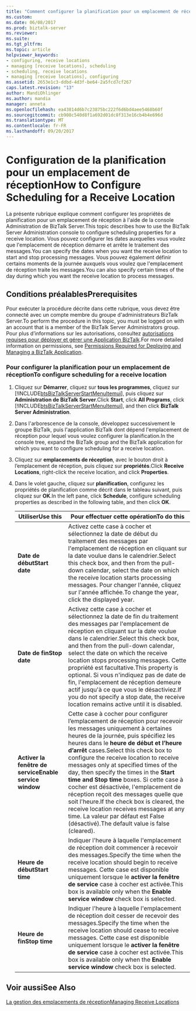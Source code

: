 ```yaml
---
title: "Comment configurer la planification pour un emplacement de réception | Documents Microsoft"
ms.custom: 
ms.date: 06/08/2017
ms.prod: biztalk-server
ms.reviewer: 
ms.suite: 
ms.tgt_pltfrm: 
ms.topic: article
helpviewer_keywords:
- configuring, receive locations
- managing [receive locations], scheduling
- scheduling, receive locations
- managing [receive locations], configuring
ms.assetid: 2653e1c3-ddbd-4d3f-be64-2a5fcd7cf267
caps.latest.revision: "13"
author: MandiOhlinger
ms.author: mandia
manager: anneta
ms.openlocfilehash: ea43814d6b7c23875bc222f6d6bd4aee5468b60f
ms.sourcegitcommit: cb908c540d8f1a692d01dc8f313e16cb4b4e696d
ms.translationtype: MT
ms.contentlocale: fr-FR
ms.lasthandoff: 09/20/2017
---
```

# <a name="how-to-configure-scheduling-for-a-receive-location"></a><span data-ttu-id="4eb0e-102">Configuration de la planification pour un emplacement de réception</span><span class="sxs-lookup"><span data-stu-id="4eb0e-102">How to Configure Scheduling for a Receive Location</span></span>
<span data-ttu-id="4eb0e-103">La présente rubrique explique comment configurer les propriétés de planification pour un emplacement de réception à l'aide de la console Administration de BizTalk Server.</span><span class="sxs-lookup"><span data-stu-id="4eb0e-103">This topic describes how to use the BizTalk Server Administration console to configure scheduling properties for a receive location.</span></span> <span data-ttu-id="4eb0e-104">Vous pouvez configurer les dates auxquelles vous voulez que l'emplacement de réception démarre et arrête le traitement des messages.</span><span class="sxs-lookup"><span data-stu-id="4eb0e-104">You can specify the dates when you want the receive location to start and stop processing messages.</span></span> <span data-ttu-id="4eb0e-105">Vous pouvez également définir certains moments de la journée auxquels vous voulez que l'emplacement de réception traite les messages.</span><span class="sxs-lookup"><span data-stu-id="4eb0e-105">You can also specify certain times of the day during which you want the receive location to process messages.</span></span>  
  
## <a name="prerequisites"></a><span data-ttu-id="4eb0e-106">Conditions préalables</span><span class="sxs-lookup"><span data-stu-id="4eb0e-106">Prerequisites</span></span>  
 <span data-ttu-id="4eb0e-107">Pour exécuter la procédure décrite dans cette rubrique, vous devez être connecté avec un compte membre du groupe d'administrateurs BizTalk Server.</span><span class="sxs-lookup"><span data-stu-id="4eb0e-107">To perform the procedure in this topic, you must be logged on with an account that is a member of the BizTalk Server Administrators group.</span></span> <span data-ttu-id="4eb0e-108">Pour plus d’informations sur les autorisations, consultez [autorisations requises pour déployer et gérer une Application BizTalk](../core/permissions-required-for-deploying-and-managing-a-biztalk-application.md).</span><span class="sxs-lookup"><span data-stu-id="4eb0e-108">For more detailed information on permissions, see [Permissions Required for Deploying and Managing a BizTalk Application](../core/permissions-required-for-deploying-and-managing-a-biztalk-application.md).</span></span>  
  
### <a name="to-configure-scheduling-for-a-receive-location"></a><span data-ttu-id="4eb0e-109">Pour configurer la planification pour un emplacement de réception</span><span class="sxs-lookup"><span data-stu-id="4eb0e-109">To configure scheduling for a receive location</span></span>  
  
1.  <span data-ttu-id="4eb0e-110">Cliquez sur **Démarrer**, cliquez sur **tous les programmes**, cliquez sur [!INCLUDE[btsBizTalkServerStartMenuItemui](../includes/btsbiztalkserverstartmenuitemui-md.md)], puis cliquez sur **Administration de BizTalk Server**.</span><span class="sxs-lookup"><span data-stu-id="4eb0e-110">Click **Start**, click **All Programs**, click [!INCLUDE[btsBizTalkServerStartMenuItemui](../includes/btsbiztalkserverstartmenuitemui-md.md)], and then click **BizTalk Server Administration**.</span></span>  
  
2.  <span data-ttu-id="4eb0e-111">Dans l'arborescence de la console, développez successivement le groupe BizTalk, puis l'application BizTalk dont dépend l'emplacement de réception pour lequel vous voulez configurer la planification.</span><span class="sxs-lookup"><span data-stu-id="4eb0e-111">In the console tree, expand the BizTalk group and the BizTalk application for which you want to configure scheduling for a receive location.</span></span>  
  
3.  <span data-ttu-id="4eb0e-112">Cliquez sur **emplacements de réception**, avec le bouton droit à l’emplacement de réception, puis cliquez sur **propriétés**.</span><span class="sxs-lookup"><span data-stu-id="4eb0e-112">Click **Receive Locations**, right-click the receive location, and click **Properties**.</span></span>  
  
4.  <span data-ttu-id="4eb0e-113">Dans le volet gauche, cliquez sur **planification**, configurez les propriétés de planification comme décrit dans le tableau suivant, puis cliquez sur **OK**.</span><span class="sxs-lookup"><span data-stu-id="4eb0e-113">In the left pane, click **Schedule**, configure scheduling properties as described in the following table, and then click **OK**.</span></span>  
  
    |<span data-ttu-id="4eb0e-114">Utiliser</span><span class="sxs-lookup"><span data-stu-id="4eb0e-114">Use this</span></span>|<span data-ttu-id="4eb0e-115">Pour effectuer cette opération</span><span class="sxs-lookup"><span data-stu-id="4eb0e-115">To do this</span></span>|  
    |--------------|----------------|  
    |<span data-ttu-id="4eb0e-116">**Date de début**</span><span class="sxs-lookup"><span data-stu-id="4eb0e-116">**Start date**</span></span>|<span data-ttu-id="4eb0e-117">Activez cette case à cocher et sélectionnez la date de début du traitement des messages par l'emplacement de réception en cliquant sur la date voulue dans le calendrier.</span><span class="sxs-lookup"><span data-stu-id="4eb0e-117">Select this check box, and then from the pull-down calendar, select the date on which the receive location starts processing messages.</span></span> <span data-ttu-id="4eb0e-118">Pour changer l'année, cliquez sur l'année affichée.</span><span class="sxs-lookup"><span data-stu-id="4eb0e-118">To change the year, click the displayed year.</span></span>|  
    |<span data-ttu-id="4eb0e-119">**Date de fin**</span><span class="sxs-lookup"><span data-stu-id="4eb0e-119">**Stop date**</span></span>|<span data-ttu-id="4eb0e-120">Activez cette case à cocher et sélectionnez la date de fin du traitement des messages par l'emplacement de réception en cliquant sur la date voulue dans le calendrier.</span><span class="sxs-lookup"><span data-stu-id="4eb0e-120">Select this check box, and then from the pull-down calendar, select the date on which the receive location stops processing messages.</span></span> <span data-ttu-id="4eb0e-121">Cette propriété est facultative.</span><span class="sxs-lookup"><span data-stu-id="4eb0e-121">This property is optional.</span></span> <span data-ttu-id="4eb0e-122">Si vous n'indiquez pas de date de fin, l'emplacement de réception demeure actif jusqu'à ce que vous le désactiviez.</span><span class="sxs-lookup"><span data-stu-id="4eb0e-122">If you do not specify a stop date, the receive location remains active until it is disabled.</span></span>|  
    |<span data-ttu-id="4eb0e-123">**Activer la fenêtre de service**</span><span class="sxs-lookup"><span data-stu-id="4eb0e-123">**Enable service window**</span></span>|<span data-ttu-id="4eb0e-124">Cette case à cocher pour configurer l’emplacement de réception pour recevoir les messages uniquement à certaines heures de la journée, puis spécifiez les heures dans le **heure de début et l’heure d’arrêt** cases.</span><span class="sxs-lookup"><span data-stu-id="4eb0e-124">Select this check box to configure the receive location to receive messages only at specified times of the day, then specify the times in the **Start time and Stop time** boxes.</span></span> <span data-ttu-id="4eb0e-125">Si cette case à cocher est désactivée, l'emplacement de réception reçoit des messages quelle que soit l'heure.</span><span class="sxs-lookup"><span data-stu-id="4eb0e-125">If the check box is cleared, the receive location receives messages at any time.</span></span> <span data-ttu-id="4eb0e-126">La valeur par défaut est False (désactivé).</span><span class="sxs-lookup"><span data-stu-id="4eb0e-126">The default value is false (cleared).</span></span>|  
    |<span data-ttu-id="4eb0e-127">**Heure de début**</span><span class="sxs-lookup"><span data-stu-id="4eb0e-127">**Start time**</span></span>|<span data-ttu-id="4eb0e-128">Indiquer l'heure à laquelle l'emplacement de réception doit commencer à recevoir des messages.</span><span class="sxs-lookup"><span data-stu-id="4eb0e-128">Specify the time when the receive location should begin to receive messages.</span></span> <span data-ttu-id="4eb0e-129">Cette case est disponible uniquement lorsque le **activer la fenêtre de service** case à cocher est activée.</span><span class="sxs-lookup"><span data-stu-id="4eb0e-129">This box is available only when the **Enable service window** check box is selected.</span></span>|  
    |<span data-ttu-id="4eb0e-130">**Heure de fin**</span><span class="sxs-lookup"><span data-stu-id="4eb0e-130">**Stop time**</span></span>|<span data-ttu-id="4eb0e-131">Indiquer l'heure à laquelle l'emplacement de réception doit cesser de recevoir des messages.</span><span class="sxs-lookup"><span data-stu-id="4eb0e-131">Specify the time when the receive location should cease to receive messages.</span></span> <span data-ttu-id="4eb0e-132">Cette case est disponible uniquement lorsque le **activer la fenêtre de service** case à cocher est activée.</span><span class="sxs-lookup"><span data-stu-id="4eb0e-132">This box is available only when the **Enable service window** check box is selected.</span></span>|  
  
## <a name="see-also"></a><span data-ttu-id="4eb0e-133">Voir aussi</span><span class="sxs-lookup"><span data-stu-id="4eb0e-133">See Also</span></span>  
 [<span data-ttu-id="4eb0e-134">La gestion des emplacements de réception</span><span class="sxs-lookup"><span data-stu-id="4eb0e-134">Managing Receive Locations</span></span>](../core/managing-receive-locations.md)